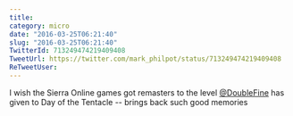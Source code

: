```yaml
---
title: 
category: micro
date: "2016-03-25T06:21:40"
slug: "2016-03-25T06:21:40"
TwitterId: 713249474219409408
TweetUrl: https://twitter.com/mark_philpot/status/713249474219409408
ReTweetUser: 
---
```


I wish the Sierra Online games got remasters to the level [@DoubleFine](https://twitter.com/DoubleFine) has given to Day of the Tentacle -- brings back such good memories